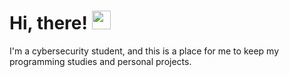 
# Hi, there! <img src="https://raw.githubusercontent.com/MartinHeinz/MartinHeinz/master/wave.gif" width="30px">

I'm a cybersecurity student, and this is a place for me to keep my programming studies and personal projects. 



<!--
**j4nedoe/j4nedoe** is a ✨ _special_ ✨ repository because its `README.md` (this file) appears on your GitHub profile.

Here are some ideas to get you started:

- 🔭 I’m currently working on ...
- 🌱 I’m currently learning ...
- 👯 I’m looking to collaborate on ...
- 🤔 I’m looking for help with ...
- 💬 Ask me about ...
- 📫 How to reach me: ...
- 😄 Pronouns: ...
- ⚡ Fun fact: ...
-->
